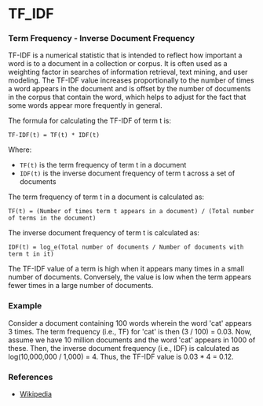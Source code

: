 # TF_IDF

### Term Frequency - Inverse Document Frequency

TF-IDF is a numerical statistic that is intended to reflect how important a word is to a document in a collection or corpus. It is often used as a weighting factor in searches of information retrieval, text mining, and user modeling. The TF-IDF value increases proportionally to the number of times a word appears in the document and is offset by the number of documents in the corpus that contain the word, which helps to adjust for the fact that some words appear more frequently in general.

The formula for calculating the TF-IDF of term t is:

```
TF-IDF(t) = TF(t) * IDF(t)
```

Where:

- `TF(t)` is the term frequency of term t in a document
- `IDF(t)` is the inverse document frequency of term t across a set of documents

The term frequency of term t in a document is calculated as:

```
TF(t) = (Number of times term t appears in a document) / (Total number of terms in the document)
```

The inverse document frequency of term t is calculated as:

```
IDF(t) = log_e(Total number of documents / Number of documents with term t in it)
```

The TF-IDF value of a term is high when it appears many times in a small number of documents. Conversely, the value is low when the term appears fewer times in a large number of documents.

### Example

Consider a document containing 100 words wherein the word 'cat' appears 3 times. The term frequency (i.e., TF) for 'cat' is then (3 / 100) = 0.03. Now, assume we have 10 million documents and the word 'cat' appears in 1000 of these. Then, the inverse document frequency (i.e., IDF) is calculated as log(10,000,000 / 1,000) = 4. Thus, the TF-IDF value is 0.03 \* 4 = 0.12.

### References

- [Wikipedia](https://en.wikipedia.org/wiki/Tf%E2%80%93idf)
